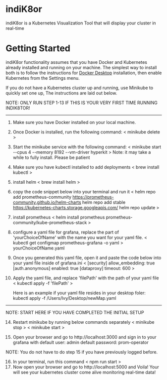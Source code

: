 
# indiK8or
indiK8or is a Kubernetes Visualization Tool that will display your cluster in real-time

# Getting Started

indiK8or functionality assumes that you have Docker and Kubernetes already installed and running on your machine. The simplest way to install both is to follow the instructions for [Docker Desktop](https://www.docker.com/get-started) installation, then enable Kubernetes from the Settings menu.

If you do not have a Kubernetes cluster up and running, use Minikube to quickly set one up, The instructions are laid out below.

NOTE: ONLY RUN STEP 1-13 IF THIS IS YOUR VERY FIRST TIME RUNNING INDIK8TOR!
____________________________________________________________________________________________________________________________________________________

1. Make sure you have Docker installed on your local machine.
2. Once Docker is installed, run the following command:
  < minikube delete >
3. Start the minikube service with the following command:
  < minikube start --cpus 4 --memory 8192 --vm-driver hyperkit >
   Note: it may take a while to fully install. Please be patient
5. Make sure you have kubectl installed to add deployments 
   < brew install kubectl >
6. install helm
   < brew install helm >
7. copy the code snippet below into your terminal and run it
   < helm repo add prometheus-community https://prometheus-community.github.io/helm-charts
    helm repo add stable https://kubernetes-charts.storage.googleapis.com/
    helm repo update >
9. install prometheus
   < helm install prometheus prometheus-community/kube-prometheus-stack >
11. configure a yaml file for grafana, replace the part of 'yourChoiceOfName' with the name you want for your yaml file.
   < kubectl get configmap prometheus-grafana -o yaml > yourChoiceOfName.yaml
12. Once you generated this yaml file, open it and paste the code below into your yaml file inside of grafana.ini
   < [security]
      allow_embedding: true
      [auth.anonymous]
      enabled: true
      [dataproxy]
      timeout: 600 >
13. Apply the yaml file, and replace 'filePath' with the path of your yaml file
    < kubectl apply -f 'filePath' >
    
    Here is an example if your yaml file resides in your desktop foler:
    kubectl apply -f /Users/Ivy/Desktop/newMap.yaml
_________________________________________________________________________________________________________________________________________

NOTE: START HERE IF YOU HAVE COMPLETED THE INITIAL SETUP

14. Restart minikube by running below commands separately
    < minikube stop >
    < minikube start >

15. Open your browser and go to http://localhost:3000 and sign in to your grafana with
   default user: admin
   default password: prom-operator
   
   NOTE: You do not have to do step 15 if you have previously logged before.
   
16. In your terminal, run this command
    < npm run start >
17. Now open your browser and go to http://localhost:5000 and Voila! Your will see your kubernetes cluster come alive monitoring real-time data!



